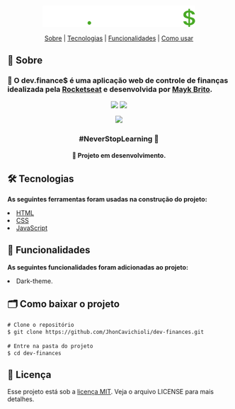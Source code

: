 <a href="https://dev-finances-nu.vercel.app/"><p align="center"><img src="./assets/logo.svg"></p></a>

<p align="center"><a href="#sobre">Sobre</a> | <a href="#tecnologias">Tecnologias</a> | <a href="#funcionalidades">Funcionalidades</a> | <a href="#uso">Como usar</a></p>

<h2>📌 Sobre</h2>
<h3 id="sobre">🚀 O dev.finance$ é uma aplicação web de controle de finanças idealizada pela <a href="https://app.rocketseat.com.br/">Rocketseat</a> e desenvolvida por <a href="https://github.com/maykbrito">Mayk Brito</a>.</h3>

<p align="center">
  <a href="https://app.rocketseat.com.br/"><img src="https://img.shields.io/static/v1?label=Site&message=Rocketseat&color=49aa26&style=for-the-badge"/></a>
  <a href="http://starter-bot.rocketseat.dev/api/discord/login?param=RGlzY292ZXI="><img src="https://img.shields.io/static/v1?label=Comunidade&message=Rocketseat&color=49aa26&style=for-the-badge"/></a></p>
  <p align="center"><a href="https://dev-finances-nu.vercel.app/"><img src="https://img.shields.io/static/v1?label=Vercel&message=dev.finance$&color=49aa26&style=for-the-badge"/></a></p>
</p>

<strong><h3><p align="center">#NeverStopLearning 🚀</p></h3></strong>

<h4 align="center">🚧 Projeto em desenvolvimento.</h4>

<h2>🛠 Tecnologias</h2>
<strong><div id="tecnologias">As seguintes ferramentas foram usadas na construção do projeto:</div></strong>
<p></p>
<li> <a href="https://developer.mozilla.org/pt-BR/docs/Web/HTML">HTML</a>
<li> <a href="https://www.w3schools.com/css/">CSS</a>
<li> <a href="https://developer.mozilla.org/pt-BR/docs/Web/Javascript">JavaScript</a>

<h2>🔧 Funcionalidades</h2>
<strong id="funcionalidades">As seguintes funcionalidades foram adicionadas ao projeto:</strong>
<p></p>
<li> Dark-theme.

<h2 id="uso">🗂 Como baixar o projeto</h2>

```
# Clone o repositório
$ git clone https://github.com/JhonCavichioli/dev-finances.git

# Entre na pasta do projeto
$ cd dev-finances
```

<h2>📝 Licença</h2>
Esse projeto está sob a <a href="./LICENSE">licença MIT</a>. Veja o arquivo LICENSE para mais detalhes.
